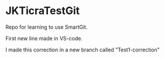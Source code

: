 # JKTicraTestGit
Repo for learning to use SmartGit.

First new line made in VS-code.

I made this correction in a new branch called "Test1-correction"